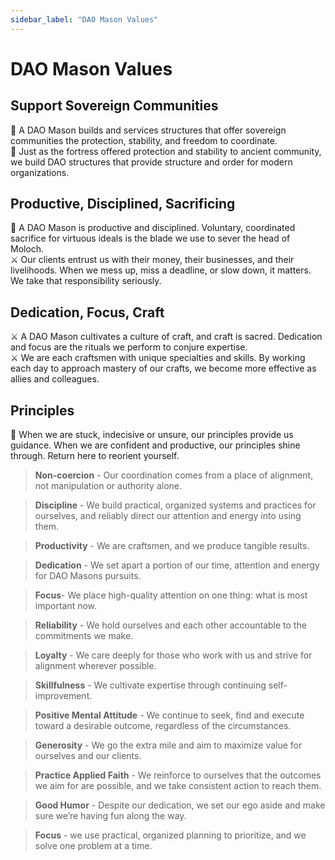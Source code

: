 ```yaml
---
sidebar_label: "DAO Mason Values"
---
```


# DAO Mason Values

## Support Sovereign Communities

<aside>
📕 A DAO Mason builds and services structures that offer sovereign communities the protection, stability, and freedom to coordinate.

</aside>

<aside>
🏰 Just as the fortress offered protection and stability to ancient community, we build DAO structures that provide structure and order for modern organizations.

</aside>

## Productive, Disciplined, Sacrificing

<aside>
📕 A DAO Mason is productive and disciplined. Voluntary, coordinated sacrifice for virtuous ideals is the blade we use to sever the head of Moloch.
</aside>

<aside>
⚔️ Our clients entrust us with their money, their businesses, and their livelihoods. When we mess up, miss a deadline, or slow down, it matters. We take that responsibility seriously.

</aside>

## Dedication, Focus, Craft

<aside>
⚔️ A DAO Mason cultivates a culture of craft, and craft is sacred. Dedication and focus are the rituals we perform to conjure expertise.

</aside>

<aside>
⚔️ We are each craftsmen with unique specialties and skills.  By working each day to approach mastery of our crafts, we become more effective as allies and colleagues.

</aside>

## Principles

<aside>
📕 When we are stuck, indecisive or unsure, our principles provide us guidance. When we are confident and productive, our principles shine through. Return here to reorient yourself.

</aside>

> **Non-coercion** - Our coordination comes from a place of alignment, not manipulation or authority alone.

> **Discipline** - We build practical, organized systems and practices for ourselves, and reliably direct our attention and energy into using them.

> **Productivity** - We are craftsmen, and we produce tangible results.

> **Dedication** - We set apart a portion of our time, attention and energy for DAO Masons pursuits.

> **Focus**- We place high-quality attention on one thing: what is most important now.

> **Reliability** - We hold ourselves and each other accountable to the commitments we make.

> **Loyalty** - We care deeply for those who work with us and strive for alignment wherever possible.

> **Skillfulness** - We cultivate expertise through continuing self-improvement.

> **Positive Mental Attitude** - We continue to seek, find and execute toward a desirable outcome, regardless of the circumstances.

> **Generosity** - We go the extra mile and aim to maximize value for ourselves and our clients.

> **Practice Applied Faith** - We reinforce to ourselves that the outcomes we aim for are possible, and we take consistent action to reach them.

> **Good Humor** - Despite our dedication, we set our ego aside and make sure we’re having fun along the way.

> **Focus** - we use practical, organized planning to prioritize, and we solve one problem at a time.
